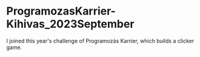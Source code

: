 # ProgramozasKarrier-Kihivas_2023September

I joined this year's challenge of Programozás Karrier, which builds a clicker game.


<img scr="preview.png">